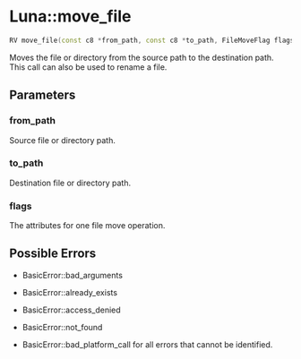 # Luna::move_file

```c++
RV move_file(const c8 *from_path, const c8 *to_path, FileMoveFlag flags=FileMoveFlag::none)
```

Moves the file or directory from the source path to the destination path. This call can also be used to rename a file. 



## Parameters
### from_path
Source file or directory path. 

### to_path
Destination file or directory path. 

### flags
The attributes for one file move operation. 

## Possible Errors
* BasicError::bad_arguments

* BasicError::already_exists

* BasicError::access_denied

* BasicError::not_found

* BasicError::bad_platform_call for all errors that cannot be identified. 

